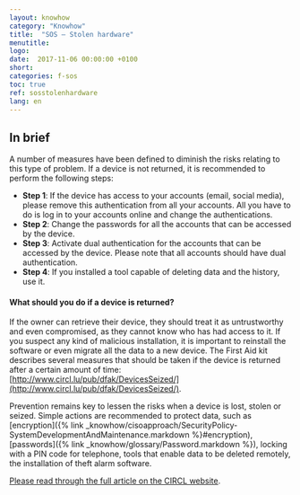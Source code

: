 ```yaml
---
layout: knowhow
category: "Knowhow"
title:  "SOS – Stolen hardware"
menutitle:
logo:
date:  2017-11-06 00:00:00 +0100
short:
categories: f-sos
toc: true
ref: sosstolenhardware
lang: en
---
```


## In brief
A number of measures have been defined to diminish the risks relating to this type of problem. If a device is not returned, it is recommended to perform the following steps:

* **Step 1**: If the device has access to your accounts (email, social media), please remove this authentication from all your accounts. All you have to do is log in to your accounts online and change the authentications.
* **Step 2**: Change the passwords for all the accounts that can be accessed by the device.
* **Step 3**: Activate dual authentication for the accounts that can be accessed by the device. Please note that all accounts should have dual authentication.
* **Step 4**: If you installed a tool capable of deleting data and the history, use it.

#### What should you do if a device is returned?
If the owner can retrieve their device, they should treat it as untrustworthy and even compromised, as they cannot know who has had access to it. If you suspect any kind of malicious installation, it is important to reinstall the software or even migrate all the data to a new device. The First Aid kit describes several measures that should be taken if the device is returned after a certain amount of time: [http://www.circl.lu/pub/dfak/DevicesSeized/](http://www.circl.lu/pub/dfak/DevicesSeized/).

Prevention remains key to lessen the risks when a device is lost, stolen or seized. Simple actions are recommended to protect data, such as [encryption]({% link _knowhow/cisoapproach/SecurityPolicy-SystemDevelopmentAndMaintenance.markdown %}#encryption), [passwords]({% link _knowhow/glossary/Password.markdown %}), locking with a PIN code for telephone, tools that enable data to be deleted remotely, the installation of theft alarm software.

[Please read through the full article on the CIRCL website](https://www.circl.lu/pub/dfak/DevicesSeized/).
